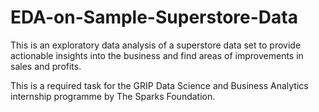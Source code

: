 # EDA-on-Sample-Superstore-Data
This is an exploratory data analysis of a superstore data set to provide actionable insights into the business and find areas of improvements in sales and profits.

This is a required task for the GRIP Data Science and Business Analytics internship programme by The Sparks Foundation.
